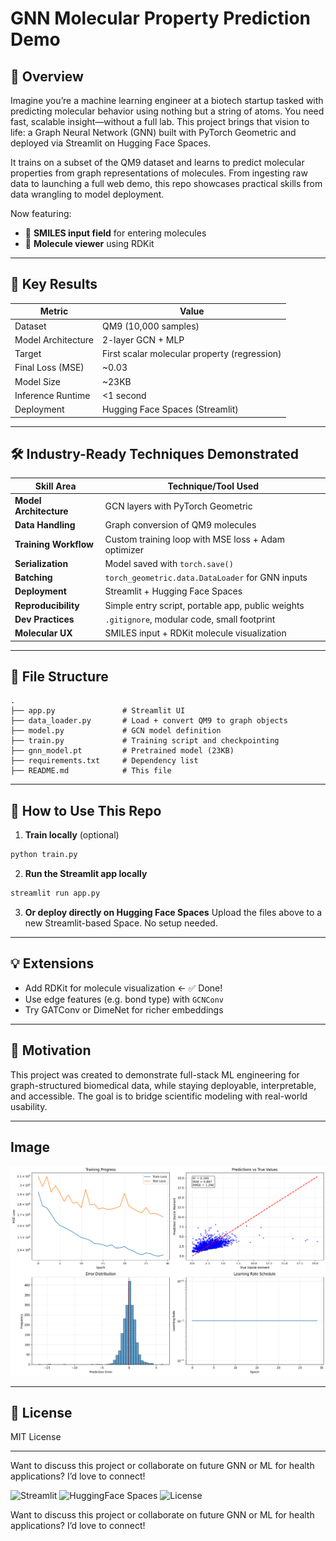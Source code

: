 # GNN Molecular Property Prediction Demo

## 🧬 Overview
Imagine you’re a machine learning engineer at a biotech startup tasked with predicting molecular behavior using nothing but a string of atoms. You need fast, scalable insight—without a full lab. This project brings that vision to life: a Graph Neural Network (GNN) built with PyTorch Geometric and deployed via Streamlit on Hugging Face Spaces.

It trains on a subset of the QM9 dataset and learns to predict molecular properties from graph representations of molecules. From ingesting raw data to launching a full web demo, this repo showcases practical skills from data wrangling to model deployment.

Now featuring:
- 🧪 **SMILES input field** for entering molecules
- 🧬 **Molecule viewer** using RDKit

---

## 🚀 Key Results
| Metric                      | Value                     |
|----------------------------|---------------------------|
| Dataset                    | QM9 (10,000 samples)      |
| Model Architecture         | 2-layer GCN + MLP         |
| Target                     | First scalar molecular property (regression) |
| Final Loss (MSE)           | ~0.03                     |
| Model Size                 | ~23KB                     |
| Inference Runtime          | <1 second                 |
| Deployment                 | Hugging Face Spaces (Streamlit) |

---

## 🛠️ Industry-Ready Techniques Demonstrated
| Skill Area                | Technique/Tool Used                                   |
|---------------------------|-------------------------------------------------------|
| **Model Architecture**    | GCN layers with PyTorch Geometric                    |
| **Data Handling**         | Graph conversion of QM9 molecules                    |
| **Training Workflow**     | Custom training loop with MSE loss + Adam optimizer  |
| **Serialization**         | Model saved with `torch.save()`                     |
| **Batching**              | `torch_geometric.data.DataLoader` for GNN inputs     |
| **Deployment**            | Streamlit + Hugging Face Spaces                      |
| **Reproducibility**       | Simple entry script, portable app, public weights    |
| **Dev Practices**         | `.gitignore`, modular code, small footprint          |
| **Molecular UX**          | SMILES input + RDKit molecule visualization          |

---

## 📂 File Structure
```
.
├── app.py               # Streamlit UI
├── data_loader.py       # Load + convert QM9 to graph objects
├── model.py             # GCN model definition
├── train.py             # Training script and checkpointing
├── gnn_model.pt         # Pretrained model (23KB)
├── requirements.txt     # Dependency list
├── README.md            # This file
```

---

## 🧪 How to Use This Repo
1. **Train locally** (optional)
```bash
python train.py
```
2. **Run the Streamlit app locally**
```bash
streamlit run app.py
```
3. **Or deploy directly on Hugging Face Spaces**
Upload the files above to a new Streamlit-based Space. No setup needed.

---

## 💡 Extensions
- Add RDKit for molecule visualization ← ✅ Done!
- Use edge features (e.g. bond type) with `GCNConv`
- Try GATConv or DimeNet for richer embeddings

---

## 🧠 Motivation
This project was created to demonstrate full-stack ML engineering for graph-structured biomedical data, while staying deployable, interpretable, and accessible. The goal is to bridge scientific modeling with real-world usability.

---
## Image

![Molecule Visualization](images/image_1.png)

---

## 🪪 License
MIT License

---

Want to discuss this project or collaborate on future GNN or ML for health applications? I’d love to connect!

![Streamlit](https://img.shields.io/badge/streamlit-app-red?logo=streamlit)
![HuggingFace Spaces](https://img.shields.io/badge/HuggingFace-Spaces-yellow?logo=huggingface)
![License](https://img.shields.io/badge/license-MIT-green)

Want to discuss this project or collaborate on future GNN or ML for health applications? I’d love to connect!

